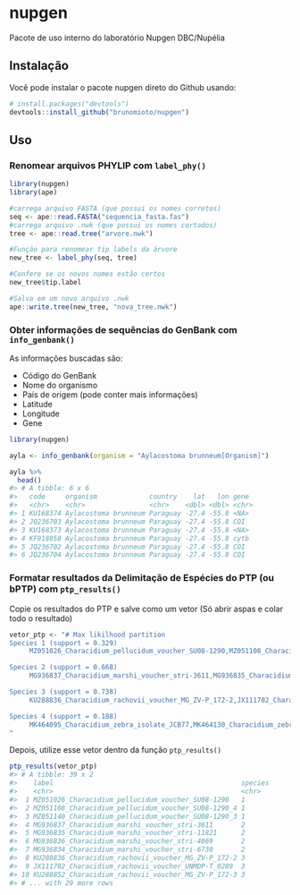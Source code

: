
<!-- README.md is generated from README.Rmd. Please edit that file -->

# nupgen

<!-- badges: start -->
<!-- badges: end -->

Pacote de uso interno do laboratório Nupgen DBC/Nupélia

## Instalação

Você pode instalar o pacote nupgen direto do Github usando:

``` r
# install.packages("devtools")
devtools::install_github("brunomioto/nupgen")
```

## Uso

### Renomear arquivos PHYLIP com `label_phy()`

``` r
library(nupgen)
library(ape)

#carrega arquivo FASTA (que possui os nomes corretos)
seq <- ape::read.FASTA("sequencia_fasta.fas")
#carrega arquivo .nwk (que possui os nomes cortados)
tree <- ape::read.tree("arvore.nwk")

#Função para renomear tip labels da árvore
new_tree <- label_phy(seq, tree)

#Confere se os novos nomes estão certos
new_tree$tip.label

#Salva em um novo arquivo .nwk
ape::write.tree(new_tree, "nova_tree.nwk")
```

### Obter informações de sequências do GenBank com `info_genbank()`

As informações buscadas são:

- Código do GenBank
- Nome do organismo
- País de origem (pode conter mais informações)
- Latitude
- Longitude
- Gene

``` r
library(nupgen)

ayla <- info_genbank(organism = "Aylacostoma brunneum[Organism]")

ayla %>% 
  head()
#> # A tibble: 6 x 6
#>   code     organism             country    lat   lon gene 
#>   <chr>    <chr>                <chr>    <dbl> <dbl> <chr>
#> 1 KU168374 Aylacostoma brunneum Paraguay -27.4 -55.8 <NA> 
#> 2 JQ236703 Aylacostoma brunneum Paraguay -27.4 -55.8 COI  
#> 3 KU168373 Aylacostoma brunneum Paraguay -27.4 -55.8 <NA> 
#> 4 KF918858 Aylacostoma brunneum Paraguay -27.4 -55.8 cytb 
#> 5 JQ236702 Aylacostoma brunneum Paraguay -27.4 -55.8 COI  
#> 6 JQ236704 Aylacostoma brunneum Paraguay -27.4 -55.8 COI
```

### Formatar resultados da Delimitação de Espécies do PTP (ou bPTP) com `ptp_results()`

Copie os resultados do PTP e salve como um vetor (Só abrir aspas e colar
todo o resultado)

``` r
vetor_ptp <- "# Max likilhood partition 
Species 1 (support = 0.329)
     MZ051026_Characidium_pellucidum_voucher_SU08-1290,MZ051108_Characidium_pellucidum_voucher_SU08-1290_4,MZ051140_Characidium_pellucidum_voucher_SU08-1290_3

Species 2 (support = 0.668)
     MG936837_Characidium_marshi_voucher_stri-3611,MG936835_Characidium_marshi_voucher_stri-11821,MG936836_Characidium_marshi_voucher_stri-4069,MG936834_Characidium_marshi_voucher_stri-6730

Species 3 (support = 0.738)
     KU288836_Characidium_rachovii_voucher_MG_ZV-P_172-2,JX111702_Characidium_rachovii_voucher_UNMDP-T_0289,KU288852_Characidium_rachovii_voucher_MG_ZV-P_172-3,KU288835_Characidium_rachovii_voucher_MG_ZV-P_172-1,KU288853_Characidium_rachovii_voucher_MG_ZV-P_172-4,KU288854_Characidium_rachovii_voucher_MG_ZV-P_172-5,KU289033_Characidium_rachovii_voucher_MG_ZV-P_309

Species 4 (support = 0.188)
     MK464095_Characidium_zebra_isolate_JCB77,MK464130_Characidium_zebra_isolate_JCB286,MK464156_Characidium_zebra_isolate_JCB354,MK464155_Characidium_zebra_isolate_JCB352,MK464153_Characidium_zebra_isolate_JCB349,MK464093_Characidium_zebra_isolate_JCB70,MK464047_Characidium_fasciatum_isolate_CIUnB884_a,MK464134_Characidium_zebra_isolate_JCB298,MK464048_Characidium_fasciatum_isolate_CIUnB884_b,MK464137_Characidium_zebra_isolate_JCB311,MK464135_Characidium_zebra_isolate_JCB299,MK464092_Characidium_zebra_isolate_JCB69,MK464125_Characidium_zebra_isolate_JCB220,MK464040_Characidium_zebra_isolate_CIUnB846_2,MK464152_Characidium_zebra_isolate_JCB348,MK464138_Characidium_zebra_isolate_JCB315,MK464131_Characidium_zebra_isolate_JCB287,MK464126_Characidium_zebra_isolate_JCB221,MK464139_Characidium_zebra_isolate_JCB316,MK464154_Characidium_zebra_isolate_JCB351,MK464094_Characidium_zebra_isolate_JCB76,MK464039_Characidium_zebra_isolate_CIUnB846_1,MK464132_Characidium_zebra_isolate_JCB294,MK464133_Characidium_zebra_isolate_JCB297,MK464140_Characidium_zebra_isolate_JCB317
"
```

Depois, utilize esse vetor dentro da função `ptp_results()`

``` r
ptp_results(vetor_ptp)
#> # A tibble: 39 x 2
#>    label                                               species
#>    <chr>                                               <chr>  
#>  1 MZ051026_Characidium_pellucidum_voucher_SU08-1290   1      
#>  2 MZ051108_Characidium_pellucidum_voucher_SU08-1290_4 1      
#>  3 MZ051140_Characidium_pellucidum_voucher_SU08-1290_3 1      
#>  4 MG936837_Characidium_marshi_voucher_stri-3611       2      
#>  5 MG936835_Characidium_marshi_voucher_stri-11821      2      
#>  6 MG936836_Characidium_marshi_voucher_stri-4069       2      
#>  7 MG936834_Characidium_marshi_voucher_stri-6730       2      
#>  8 KU288836_Characidium_rachovii_voucher_MG_ZV-P_172-2 3      
#>  9 JX111702_Characidium_rachovii_voucher_UNMDP-T_0289  3      
#> 10 KU288852_Characidium_rachovii_voucher_MG_ZV-P_172-3 3      
#> # ... with 29 more rows
```
